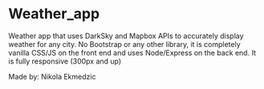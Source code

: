 # Weather_app
Weather app that uses DarkSky and Mapbox APIs to accurately display weather for any city. 
No Bootstrap or any other library, it is completely vanilla CSS/JS on the front end and uses Node/Express on the back end.
It is fully responsive (300px and up)


Made by: Nikola Ekmedzic
